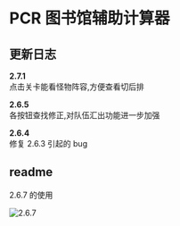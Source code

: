 # PCR 图书馆辅助计算器

## 更新日志

**2.7.1**  
点击关卡能看怪物阵容,方便查看切后排

**2.6.5**  
各按钮查找修正,对队伍汇出功能进一步加强

**2.6.4**  
修复 2.6.3 引起的 bug

## readme

 2.6.7 的使用

![2.6.7]()
